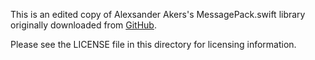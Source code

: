 This is an edited copy of Alexsander Akers's MessagePack.swift library originally downloaded from [GitHub](https://github.com/a2/MessagePack.swift).

Please see the LICENSE file in this directory for licensing information.
